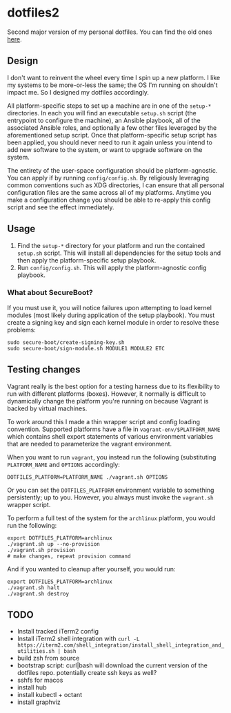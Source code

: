 # dotfiles2

Second major version of my personal dotfiles.
You can find the old ones [here](https://github.com/chpatton013/dotfiles).

## Design

I don't want to reinvent the wheel every time I spin up a new platform. I like
my systems to be more-or-less the same; the OS I'm running on shouldn't impact
me. So I designed my dotfiles accordingly.

All platform-specific steps to set up a machine are in one of the `setup-*`
directories. In each you will find an executable `setup.sh` script (the
entrypoint to configure the machine), an Ansible playbook, all of the
associated Ansible roles, and optionally a few other files leveraged by the
aforementioned setup script. Once that platform-specific setup script has been
applied, you should never need to run it again unless you intend to add new
software to the system, or want to upgrade software on the system.

The entirety of the user-space configuration should be platform-agnostic. You
can apply if by running `config/config.sh`. By religiously leveraging common
conventions such as XDG directories, I can ensure that all personal
configuration files are the same across all of my platforms. Anytime you make a
configuration change you should be able to re-apply this config script and see
the effect immediately.

## Usage

1. Find the `setup-*` directory for your platform and run the contained
   `setup.sh` script. This will install all dependencies for the setup tools and
   then apply the platform-specific setup playbook.
1. Run `config/config.sh`. This will apply the platform-agnostic config
   playbook.

### What about SecureBoot?

If you must use it, you will notice failures upon attempting to load kernel
modules (most likely during application of the setup playbook). You must create
a signing key and sign each kernel module in order to resolve these problems:

```
sudo secure-boot/create-signing-key.sh
sudo secure-boot/sign-module.sh MODULE1 MODULE2 ETC
```

## Testing changes

Vagrant really is the best option for a testing harness due to its flexibility
to run with different platforms (boxes). However, it normally is difficult to
dynamically change the platform you're running on because Vagrant is backed by
virtual machines.

To work around this I made a thin wrapper script and config loading convention.
Supported platforms have a file in `vagrant-env/$PLATFORM_NAME` which contains
shell export statements of various environment variables that are needed to
parameterize the vagrant environment.

When you want to run `vagrant`, you instead run the following (substituting
`PLATFORM_NAME` and `OPTIONS` accordingly:
```
DOTFILES_PLATFORM=PLATFORM_NAME ./vagrant.sh OPTIONS
```

Or you can set the `DOTFILES_PLATFORM` environment variable to something
persistently; up to you. However, you always must invoke the `vagrant.sh`
wrapper script.

To perform a full test of the system for the `archlinux` platform, you would run
the following:
```
export DOTFILES_PLATFORM=archlinux
./vagrant.sh up --no-provision
./vagrant.sh provision
# make changes, repeat provision command
```

And if you wanted to cleanup after yourself, you would run:
```
export DOTFILES_PLATFORM=archlinux
./vagrant.sh halt
./vagrant.sh destroy
```

## TODO

* Install tracked iTerm2 config
* Install iTerm2 shell integration with `curl -L https://iterm2.com/shell_integration/install_shell_integration_and_utilities.sh | bash`
* build zsh from source
* bootstrap script: curl|bash will download the current version of the dotfiles
  repo. potentially create ssh keys as well?
* sshfs for macos
* install hub
* install kubectl + octant
* install graphviz
